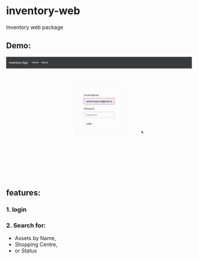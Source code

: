 # inventory-web
Inventory web package

## Demo:
![](./public/assets/record.gif)

## features:

### 1. login 
### 2. Search for:
  - Assets by Name,
  - Shopping Centre,
  - or Status
